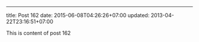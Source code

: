 ---
title: Post 162
date: 2015-06-08T04:26:26+07:00
updated: 2013-04-22T23:16:51+07:00

This is content of post 162